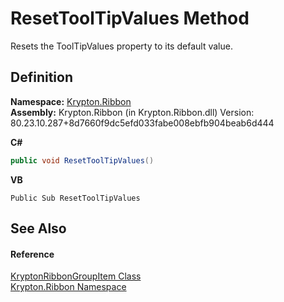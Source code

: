 # ResetToolTipValues Method


Resets the ToolTipValues property to its default value.



## Definition
**Namespace:** <a href="1e9bc734-cff9-e9b8-f013-94cdac669794.md">Krypton.Ribbon</a>  
**Assembly:** Krypton.Ribbon (in Krypton.Ribbon.dll) Version: 80.23.10.287+8d7660f9dc5efd033fabe008ebfb904beab6d444

**C#**
``` C#
public void ResetToolTipValues()
```
**VB**
``` VB
Public Sub ResetToolTipValues
```



## See Also


#### Reference
<a href="42b4e823-3d0e-29bf-ca83-927a7a58295d.md">KryptonRibbonGroupItem Class</a>  
<a href="1e9bc734-cff9-e9b8-f013-94cdac669794.md">Krypton.Ribbon Namespace</a>  
